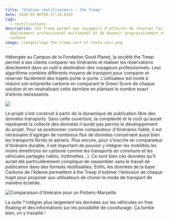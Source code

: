 ```yaml
---
title: "Station réutilisateurs : the Treep"
date: 2020-05-06T08:17:24.834Z
tags:
  - réutilisations
description: the Treep permet aux voyageurs d'affaires de réserver facilement un
  ​déplacement professionnel multimodal et de devenir progressivement neutre en
  carbone
image: /images/logo-the-treep-vert-et-texte-noir.png
---
```

Hébergée au Campus de la Fondation Good Planet, la société the Treep permet à ses clients comparer les itinéraires et réaliser les réservations directement dans un outil à destination des voyageurs professionnels. Leur algorithme combine différents moyens de transport pour comparer et réserver facilement des trajets porte-à-porte. L’utilisateur est invité à réduire son empreinte carbone en comparant le Green Score de chaque solution et en neutralisant cette dernière en plantant le nombre exact d’arbres nécessaires.



![](https://www.thetreep.com/uploads/1/1/0/1/110164989/goodplanetandthetreep_orig.jpg)



Le projet s'est construit à partir de la dynamique de publication libre des données transports. Sans cette ouverture, la complexité et le coût qu'aurait représenté la collecte des données n'aurait pas permis le développement du projet. Pour se positionner comme comparateur d'itinéraires fiable, il est nécessaire d'agréger de nombreux flux de données concernant aussi bien les transports ferrés et aériens. Plus encore, pour s'inscrire en comparateur d'itinéraire durable, il est important de pouvoir y intégrer les mobilités les moins émettrices en carbone comme les transports en communs et les véhicules partagés (vélos, trottinettes...). Ce sont bien ces données qu'il aurait été particulièrement compliqué de rassembler sans le travail de publication dans des formats réutilisables. Enfin, les données de la base Carbone de l'Ademe permettent à the Treep d'estimer l'émission de chaque trajet pour proposer aux utilisateurs de choisir le mode de transport de manière éclairée. 

![](/images/the-treep-calcul-itinéraire.png "Comparaison d'itinéraire pour un Poitiers-Marseille")



 La suite ? Intégrer plus largement les données sur les véhicules en free floating et des informations sur les possibilité de covoiturage. Ça tombe bien, on y travaille !